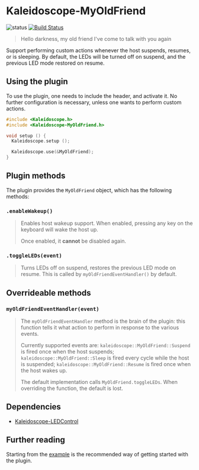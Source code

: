 # Kaleidoscope-MyOldFriend

![status][st:experimental] [![Build Status][travis:image]][travis:status]

 [travis:image]: https://travis-ci.org/keyboardio/Kaleidoscope-MyOldFriend.svg?branch=master
 [travis:status]: https://travis-ci.org/keyboardio/Kaleidoscope-MyOldFriend

 [st:stable]: https://img.shields.io/badge/stable-✔-black.svg?style=flat&colorA=44cc11&colorB=494e52
 [st:broken]: https://img.shields.io/badge/broken-X-black.svg?style=flat&colorA=e05d44&colorB=494e52
 [st:experimental]: https://img.shields.io/badge/experimental----black.svg?style=flat&colorA=dfb317&colorB=494e52

> Hello darkness, my old friend
> I've come to talk with you again

Support performing custom actions whenever the host suspends, resumes, or is
sleeping. By default, the LEDs will be turned off on suspend, and the previous
LED mode restored on resume.

## Using the plugin

To use the plugin, one needs to include the header, and activate it. No further
configuration is necessary, unless one wants to perform custom actions.

```c++
#include <Kaleidoscope.h>
#include <Kaleidoscope-MyOldFriend.h>

void setup () {
  Kaleidoscope.setup ();

  Kaleidoscope.use(&MyOldFriend);
}
```

## Plugin methods

The plugin provides the `MyOldFriend` object, which has the following methods:

### `.enableWakeup()`

> Enables host wakeup support. When enabled, pressing any key on the keyboard
> will wake the host up.
>
> Once enabled, it **cannot** be disabled again.

### `.toggleLEDs(event)`

> Turns LEDs off on suspend, restores the previous LED mode on resume. This is
> called by `myOldFriendEventHandler()` by default.

## Overrideable methods

### `myOldFriendEventHandler(event)`

> The `myOldFriendEventHandler` method is the brain of the plugin: this function
> tells it what action to perform in response to the various events.
>
> Currently supported events are: `kaleidoscope::MyOldFriend::Suspend` is fired
> once when the host suspends; `kaleidoscope::MyOldFriend::Sleep` is fired every
> cycle while the host is suspended; `kaleidoscope::MyOldFriend::Resume` is
> fired once when the host wakes up.
>
> The default implementation calls `MyOldFriend.toggleLEDs`. When overriding the
> function, the default is lost.

## Dependencies

* [Kaleidoscope-LEDControl](https://github.com/keyboardio/Kaleidoscope-LEDControl)

## Further reading

Starting from the [example][plugin:example] is the recommended way of getting
started with the plugin.

 [plugin:example]: https://github.com/keyboardio/Kaleidoscope-MyOldFriend/blob/master/examples/MyOldFriend/MyOldFriend.ino
